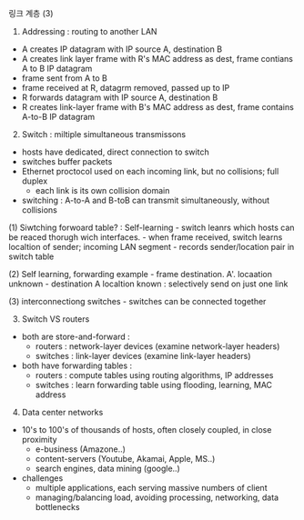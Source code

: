 링크 계층 (3)

1. Addressing : routing to another LAN
  - A creates IP datagram with IP source A, destination B
  - A creates link layer frame with R's MAC address as dest, frame contians A to B IP datagram
  - frame sent from A to B
  - frame received at R, datagrm removed, passed up to IP
  - R forwards datagram with IP source A, destination B
  - R creates link-layer frame with B's MAC address as dest, frame contains A-to-B IP datagram

2. Switch : miltiple simultaneous transmissons
  - hosts have dedicated, direct connection to switch
  - switches buffer packets
  - Ethernet proctocol used on each incoming link, but no collisions; full duplex
    - each link is its own collision domain
  - switching : A-to-A and B-toB can transmit simultaneously, without collisions
  
  (1) Siwtching forwoard table? : Self-learning
    - switch leanrs which hosts can be reaced thorugh wich interfaces.
      - when frame received, switch learns localtion of sender; incoming LAN segment
      - records sender/location pair in switch table
  
  (2) Self learning, forwarding example
    - frame destination. A'. locaation unknown
    - destination A localtion known : selectively send on just one link
  
  (3) interconnectiong switches
    - switches can be connected together

3. Switch VS routers
  - both are store-and-forward :
    - routers : network-layer devices (examine network-layer headers)
    - switches : link-layer devices (examine link-layer headers)
  - both have forwarding tables :
    - routers : compute tables using routing algorithms, IP addresses
    - switches : learn forwarding table using flooding, learning, MAC address

4. Data center networks
  - 10's to 100's of thousands of hosts, often closely coupled, in close proximity
    - e-business (Amazone..)
    - content-servers (Youtube, Akamai, Apple, MS..)
    - search engines, data mining (google..)
  - challenges
    - multiple applications, each serving massive numbers of client
    - managing/balancing load, avoiding processing, networking, data bottlenecks




